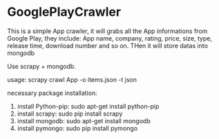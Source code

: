 # GooglePlayCrawler
This is a simple App crawler, it will grabs all the App informations from Google Play, they include:
App name, company, rating, price, size, type, release time, download number and so on. THen it will store datas into mongodb

Use scrapy + mongodb.

usage: scrapy crawl App -o items.json -t json

necessary package installation:
1. install Python-pip: sudo apt-get install python-pip
2. install scrapy: sudo pip install scrapy
3. install mongodb: sudo apt-get install mongodb
4. install pymongo: sudo pip install pymongo
